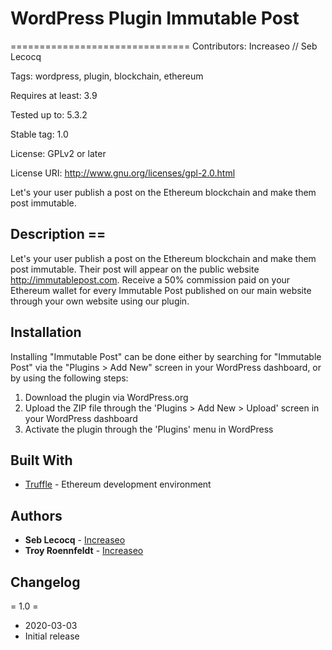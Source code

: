 # WordPress Plugin Immutable Post
===============================
Contributors: Increaseo // Seb Lecocq

Tags: wordpress, plugin, blockchain, ethereum 

Requires at least: 3.9

Tested up to: 5.3.2

Stable tag: 1.0

License: GPLv2 or later

License URI: http://www.gnu.org/licenses/gpl-2.0.html

Let's your user publish a post on the Ethereum blockchain and make them post immutable.

## Description ==

Let's your user publish a post on the Ethereum blockchain and make them post immutable.
Their post will appear on the public website http://immutablepost.com.
Receive a 50% commission paid on your Ethereum wallet for every Immutable Post published on our main website through your own website using our plugin.

## Installation

Installing "Immutable Post" can be done either by searching for "Immutable Post" via the "Plugins > Add New" screen in your WordPress dashboard, or by using the following steps:

1. Download the plugin via WordPress.org
1. Upload the ZIP file through the 'Plugins > Add New > Upload' screen in your WordPress dashboard
1. Activate the plugin through the 'Plugins' menu in WordPress

## Built With
* [Truffle](https://github.com/trufflesuite/truffle) - Ethereum development environment

 ## Authors
 
* **Seb Lecocq** - [Increaseo](https://increaseo.com)
* **Troy Roennfeldt** - [Increaseo](https://increaseo.com)

## Changelog

= 1.0 =
* 2020-03-03
* Initial release




